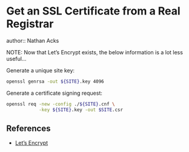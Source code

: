 # Get an SSL Certificate from a Real Registrar

author:: Nathan Acks

NOTE: Now that Let’s Encrypt exists, the below information is a lot less useful…

Generate a unique site key:

```bash
openssl genrsa -out ${SITE}.key 4096
```

Generate a certificate signing request:

```bash
openssl req -new -config ./${SITE}.cnf \
            -key ${SITE}.key -out $SITE.csr
```

## References

* [Let’s Encrypt](https://letsencrypt.org/)
